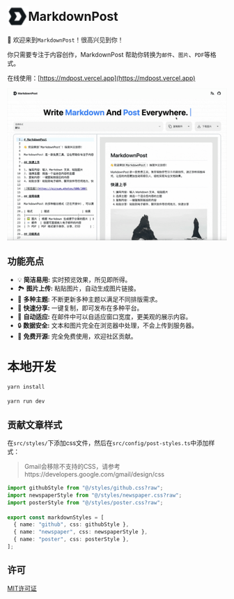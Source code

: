 <h1 style="display: flex; align-items: center;"><img src="https://raw.githubusercontent.com/Cyronlee/markdown-post/refs/heads/master/public/logo.svg" width="48" height="48" > MarkdownPost</h1>

👋 欢迎来到`MarkdownPost`！很高兴见到你！

你只需要专注于内容创作，MarkdownPost 帮助你转换为`邮件`、`图片`、`PDF`等格式。

在线使用：[https://mdpost.vercel.app](https://mdpost.vercel.app)

![](https://raw.githubusercontent.com/Cyronlee/markdown-post/refs/heads/master/docs/demo-zh.gif)

## 功能亮点

- 💡 **简洁易用:** 实时预览效果，所见即所得。
- 🏞️ **图片上传:** 粘贴图片，自动生成图片链接。
- 🎨 **多种主题:** 不断更新多种主题以满足不同排版需求。
- 📧 **快速分享:** 一键复制，即可发布在多种平台。
- 📄 **自动适应:** 在邮件中可以自适应窗口宽度，更美观的展示内容。
- 🔒 **数据安全:** 文本和图片完全在浏览器中处理，不会上传到服务器。
- 🌟 **免费开源:** 完全免费使用，欢迎社区贡献。

# 本地开发

```bash
yarn install

yarn run dev
```

## 贡献文章样式

在`src/styles/`下添加css文件，然后在`src/config/post-styles.ts`中添加样式：

> Gmail会移除不支持的CSS，请参考https://developers.google.com/gmail/design/css

```ts
import githubStyle from "@/styles/github.css?raw";
import newspaperStyle from "@/styles/newspaper.css?raw";
import posterStyle from "@/styles/poster.css?raw";

export const markdownStyles = [
  { name: "github", css: githubStyle },
  { name: "newspaper", css: newspaperStyle },
  { name: "poster", css: posterStyle },
];
```

## 许可

[MIT许可证](https://github.com/Cyronlee/markdown-post/blob/master/LICENSE)
